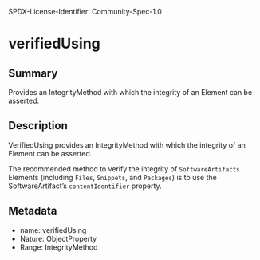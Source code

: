 SPDX-License-Identifier: Community-Spec-1.0

# verifiedUsing

## Summary

Provides an IntegrityMethod with which the integrity of an Element can be asserted.

## Description

VerifiedUsing provides an IntegrityMethod with which the integrity of an Element can be asserted.

The recommended method to verify the integrity of `SoftwareArtifacts` Elements (including `Files`, `Snippets`, and `Packages`) is to use the SoftwareArtifact’s `contentIdentifier` property.

## Metadata

- name: verifiedUsing
- Nature: ObjectProperty
- Range: IntegrityMethod

